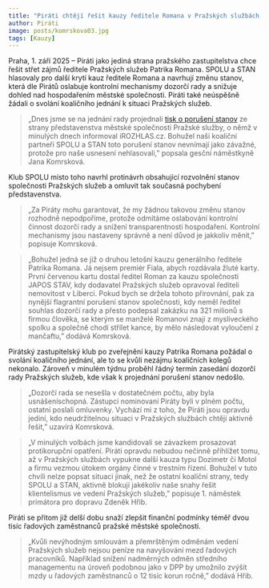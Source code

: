 ```yaml
---
title: "Piráti chtějí řešit kauzy ředitele Romana v Pražských službách, SPOLU a STAN znovu kryjí závažné podezření z klientismu"
author: Piráti
image: posts/komrskova03.jpg
tags: [Kauzy]
---
```


Praha, 1. září 2025 – Piráti jako jediná strana pražského zastupitelstva chce řešit střet zájmů ředitele Pražských služeb Patrika Romana. SPOLU a STAN hlasovaly pro další krytí kauz ředitele Romana a navrhují změnu stanov, která dle Pirátů oslabuje kontrolní mechanismy dozorčí rady a snižuje dohled nad hospodařením městské společnosti. Piráti také neúspěšně žádali o svolání koaličního jednání k situaci Pražských služeb.

> „Dnes jsme se na jednání rady projednali [tisk o porušení stanov](https://a.pirati.cz/praha/pdf/tiskkomrskova.pdf) ze strany představenstva městské společnosti Pražské služby, o němž v minulých dnech informoval iROZHLAS.cz. Bohužel naši koaliční partneři SPOLU a STAN toto porušení stanov nevnímají jako závažné, protože pro naše usnesení nehlasovali,” popsala gesční náměstkyně Jana Komrsková. 

Klub SPOLU místo toho navrhl protinávrh obsahující rozvolnění stanov společnosti Pražských služeb a omluvit tak současná pochybení představenstva. 

> „Za Piráty mohu garantovat, že my žádnou takovou změnu stanov rozhodně nepodpoříme, protože odmítáme oslabování kontrolní činnost dozorčí rady a snížení transparentnosti hospodaření. Kontrolní mechanismy jsou nastaveny správně a není důvod je jakkoliv měnit,” popisuje Komrsková. 

> „Bohužel jedná se již o druhou letošní kauzu generálního ředitele Patrika Romana. Já nejsem premiér Fiala, abych rozdávala žluté karty. První červenou kartu dostal ředitel Roman za kauzu společnosti JAPOS STAV, kdy dodavatel Pražských služeb opravoval řediteli nemovitost v Liberci. Pokud bych se držela tohoto přirovnání, pak za nynější flagrantní porušení stanov společnosti, kdy neměl ředitel souhlas dozorčí rady a přesto podepsal zakázku na 321 milionů s firmou člověka, se kterým se manželé Romanovi znají z mysliveckého spolku a společně chodí střílet kance, by mělo následovat vyloučení z mančaftu,” dodává Komrsková. 

Pirátský zastupitelský klub po zveřejnění kauzy Patrika Romana požádal o svolání koaličního jednání, ale to se kvůli nezájmu koaličních kolegů nekonalo. Zároveň v minulém týdnu proběhl řádný termín zasedání dozorčí rady Pražských služeb, kde však k projednání porušení stanov nedošlo.

> „Dozorčí rada se nesešla v dostatečném počtu, aby byla usnášeníschopná. Zástupci nominovaní Piráty byli v plném počtu, ostatní poslali omluvenky. Vychází mi z toho, že Piráti jsou opravdu jediní, kdo neudržitelnou situaci v Pražských službách chtějí aktivně řešit,” uzavírá Komrsková.

> „V minulých volbách jsme kandidovali se závazkem prosazovat protikorupční opatření. Piráti opravdu nebudou nečinně přihlížet tomu, až v Pražských službách vypukne další kauza typu Dozimetr či Motol a firmu vezmou útokem orgány činné v trestním řízení. Bohužel v tuto chvíli nelze popsat situaci jinak, než že ostatní koaliční strany, tedy SPOLU a STAN, aktivně blokují jakékoliv naše snahy řešit klientelismus ve vedení Pražských služeb,” popisuje 1. náměstek primátora pro dopravu Zdeněk Hřib.

Piráti se přitom již delší dobu snaží zlepšit finanční podmínky téměř dvou tisíc řadových zaměstnanců pražské městské společnosti.

> „Kvůli nevýhodným smlouvám a přemrštěným odměnám vedení Pražských služeb nejsou peníze na navyšování mezd řadových pracovníků. Například snížení nadměrných odměn středního managementu na úroveň podobnou jako v DPP by umožnilo zvýšit mzdy u řadových zaměstnanců o 12 tisíc korun ročně,” dodává Hřib.


